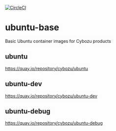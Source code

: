 [![CircleCI](https://circleci.com/gh/cybozu/ubuntu-base.svg?style=svg)](https://circleci.com/gh/cybozu/ubuntu-base)

# ubuntu-base

Basic Ubuntu container images for Cybozu products

## ubuntu
https://quay.io/repository/cybozu/ubuntu

## ubuntu-dev
https://quay.io/repository/cybozu/ubuntu-dev

## ubuntu-debug
https://quay.io/repository/cybozu/ubuntu-debug
